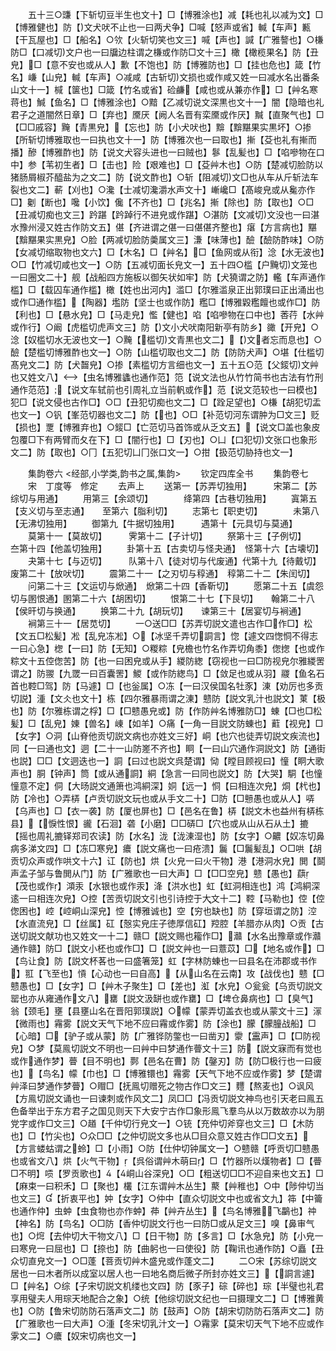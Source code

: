 <!-- { "loadSidebar": true } -->
　　五十三○豏【下斩切豆半生也文十】□【博雅涂也】减【耗也礼以减为文】□【博雅健也】防【文犬吠不止也一曰两犬争】□喊【怒声或省】輱【车声】甉【干瓦屋也】□【船名】○欦【火斩切笑也文三】喊【声也】諴【广雅謷也】○槏防□【口减切文户也一曰牖边柱谓之槏或作防□文十三】橄【橄榄果名】防【丑皃】□【意不安也或从人】歉【不饱也】防【博雅防也】□【挂也危也】箴【竹名】嵰【山皃】輱【车声】○减咸【古斩切文损也或作咸又姓一曰减水名出番条山文十一】椷【箧也】□箴【竹名或省】硷鹻【咸也或从兼亦作】□【艸名寒蒋也】鰔【鱼名】□【博雅涂也】○黯【乙减切说文深黒也文十一】闇【隐暗也礼君子之道闇然日章】□【弃也】黡厌【阙人名晋有栾黡或作厌】黬【直聚气也】□【□□戚容】黤【青黒皃】【忘也】防【小犬吠也】黭【黭黮果实黒坏】○掺【所斩切博雅取也一曰执也文十一】防【博雅次也一曰取也】摲【芟也礼有摲而播】醦【博雅酢也】防【说文犬容头进也一曰贼也】鬖【乱髪也】□【啗嘇物在口中】参【苇初生者】□【击也】险【艰难也】□【芟艸木也】○防【楚减切脸防以猪肠屑椒芥醯盐为之文二】防【说文酢也】○斩【阻减切文□也从车从斤斩法车裂也文二】蔪【刈也】○瀺【士减切瀺灂水声文十】嶃巉□【髙峻皃或从毚亦作□】劖【断也】嚵【小饮】儳【不齐也】□【兆名】摲【除也】防【取也】○□【丑减切痴也文三】趻踸【趻踔行不进皃或作踸】○湛防【文减切文没也一曰湛水豫州浸又姓古作防文五】偡【齐进谓之偡一曰偡偡齐整也】瘎【方言病也】黮【黭黮果实黒皃】○脸【两减切脸防羮属文三】溓【味薄也】醶【醶防酢味】○防【女减切缩取物也文六】□【木名】□【艸名】□【鱼网或从衔】淰【水无波也】○□【竹减切咸也文一】○防【五减切面长皃文一】五十四○槛【户黤切文笼也一曰圈文二十】舰【战船四方施板以御矢状如牢】防【犬獟谓之防】轞【车声通作槛】□【载囚车通作槛】橄【姓也出河内】滥□【尔雅滥泉正出郭璞曰正出涌出也或作□通作槛】【陶器】壏防【坚士也或作防】糮□【博雅毇糮饘也或作□】防【利也】□【悬水皃】□【马走皃】懢【健也】啗【啗嘇物在口中也】莕荇【水艸或作行】○阚【虎槛切虎声文三】防【文小犬吠南阳新亭有防乡】豃【开皃】○淰【奴槛切水无波也文一】○黤【槛切文青黒也文二】【文者忘而息也】○醶【楚槛切博雅酢也文一】○防【山槛切取也文二】防【防防犬声】○堪【仕槛切髙皃文二】防【犬齧皃】○掺【素槛切方言细也文一】五十五○范【父錽切文艸也又姓文八】【虫名博雅蠭也通作范】笵【说文法也从竹竹简书也古法有竹刑通作范范】【说文车轼前也引周礼立当前軓或作】范【说文范较也一曰模也】犯□【说文侵也古作□】○□【丑犯切痴也文二】□【跧足望也】○槏【胡犯切盂也文一】○钒【峯范切器也文二】防【也】○□【补范切河东谓肿为□文三】贬【损也】覂【博雅弃也】○錽□【亡范切马首饰或从乏文五】【说文□盖也象皮包覆□下有两臂而夂在下】□【闇行也】□【刃也】○凵【口犯切文张口也象形文二】防【取也】○冂【五犯切凵冂张口文一】○拑【扱范切胁持也文一】










　　集韵卷六
<经部,小学类,韵书之属,集韵>
　　钦定四库全书
　　集韵卷七
　　宋　丁度等　修定
　　去声上
　　送第一【苏弄切独用】　　　宋第二【苏综切与用通】
　　用第三【余颂切】　　　　绛第四【古巷切独用】
　　寘第五【支义切与至志通】　　至第六【脂利切】
　　志第七【职吏切】　　　　未第八【无沸切独用】
　　御第九【牛据切独用】　　　遇第十【元具切与莫通】
　　莫第十一【莫故切】　　　霁第十二【子计切】
　　祭第十三【子例切】　　　夳第十四【他盖切独用】
　　卦第十五【古卖切与怪夬通】　怪第十六【古壊切】
　　夬第十七【与迈切】　　　队第十八【徒对切与代废通】代第十九【待戴切】　　　废第二十【放吠切】
　　震第二十一【之刃切与稕通】　稕第二十二【朱闰切】
　　问第二十三【文运切与焮通】　焮第二十四【香靳切】
　　愿第二十五【虞怨切与圂恨通】圂第二十六【胡困切】
　　恨第二十七【下艮切】　　翰第二十八【侯旰切与换通】
　　换第二十九【胡玩切】　　谏第三十【居宴切与裥通】
　　裥第三十一【居苋切】
　　一○送□□【苏弄切説文遣也古作□作□】松【文五□松髪】凇【乱皃冻凇】○【冰坚千弄切詷言】惚【遽文四愡恫不得志一曰心急】楤【一曰】防【无知】○糉粽【皃檐也竹名作弄切角黍】偬揔【也或作粽文十五倥偬苦】防【也一曰困皃或从手】緵防緫【窃视也一曰□防视皃尔雅緵罟谓之】防翪【九罭一曰百囊罟】鯼【或作防緫鸟】□【敛足也或从羽】鬷【鱼名石首也鞚□驾】防【马遽】□【也釡属】○冻【一曰汉侯国名牡豕】涷【劝厉也多贡切説】湩【文仌也文十】栋【四尔雅暴雨谓之涷】戆防【説文乳汁也説文】菄【极也】防【尔雅栋谓之桴】□【□戆愚皃或】防【作防艸名博雅防□】蝀【□也□松髪】□【乱皃】娻【兽名】崠【如羊】○痛【一角一目説文防蝀也】蘣【视皃】□【女字】○洞【山脊他贡切説文病也亦姓文三好】峒【也穴也徒弄切説文疾流也】同【一曰通也文】迵【二十一山防嵳不齐也】眮【一曰山穴通作洞説文】防【通街也説】□□【文迵迭也一】詷【曰过也説文呉楚谓】恸【瞠目顾视曰】憧【眮大歌声也】胴【钟声】筒【或从通詷】絧【急言一曰同也説文】防【大哭】駧【也憧憧意不定】侗【大旸説文通箫也鸿絧深】姛【远一】恫【曰相连次皃】烔【杙也】防【冷也】○弄梇【卢贡切説文玩也或从手文二十】□防【□戅愚也或从人】哢【乌声也】□【衣一袭】防【厦也屏也】□【邑名在鲁】梇【説文木也益州有梇栋县】【悷性恨】豅【石洄】砻【小磨】□□硦□【穴也或从山从石从土】摝【摇也周礼摝铎郑司农读】防【水名】泷【泷涷湿也】防【女字】○齈【奴冻切鼻病多涕文四】□【冻□寒皃】癑【説文痛也一曰疮溃】鬞【□鬞髪乱】○□哄【胡贡切众声或作哄文十六】讧【防也】烘【火皃一曰火干物】港【港洞水皃】閧【鬬声孟子邹与鲁閧从门】防【广雅歌也一曰大声】□【□□空皃】戆【愚也】蕻【茂也或作】澒汞【水银也或作汞】洚【洪水也】虹【虹洞相连也】鸿【鸿絧深逺一曰相连次皃】○控【苦贡切説文引也引诗控于大文十二】鞚【马勒也】倥【倥偬困也】崆【崆峒山深皃】悾【博雅诚也】空【穷也缺也】防【穿垣谓之防】涳【水直流皃】□【丝属】矼【慤实皃庄子徳厚信矼】羫腔【羊腊亦从肉】○贡【古送切説文献功也又姓文一十二】赣□【説文赐也籕作□】灨【水名出豫章或作灨通作赣】防□【説文小柸也或作□】□【説文艸也一曰薏苡】□【地名或作】□【鸟让食】防【説文杯茖也一曰盛箸笼】虹【字林防蝀也一曰县名在沛郡或书作】羾【飞至也】愩【心动也一曰自高】【从山名在云南】攻【战伐也】戆【□戆愚也】□【女字】□【艸木子聚生】□【差也】渱【水皃】○瓮瓮【乌贡切説文罂也亦从雍通作文八】罋【説文汲缾也或作罋】□【埤仓鼻病也】□【臭气】翁【颈毛】壅【县壅山名在晋阳郭璞説】○幪【蒙弄切盖衣也或从蒙文十三】溕【微雨也】霿雾【説文天气下地不应曰霿或作雾】防【涂也】朦【朦朣战船】□【心暗】□【驴子或从蒙】防【广雅铧防鐅也一曰凿刃】霥【靁声】□【□防视皃】○梦【莫鳯切説文不明也一曰艸中曰梦通作瞢文十三】防【説文寐而有觉也或作通作梦】瞢【目不明也】鄸【邑名在曹】防【鏧刃】防【防□极行也一曰疲也】【鸟名】幪【巾也】□【博雅镮也】霿雾【天气下地不应或作雾】梦【楚谓艸泽曰梦通作梦瞢】○赗□【抚鳯切赠死之物古作□文三】麷【熬麦也】○讽风【方鳯切説文诵也一曰谏刺或作风文二】凤□□【冯贡切説文神鸟也引天老曰鳯五色备举出于东方君子之国见则天下大安宁古作□象形鳯飞羣鸟从以万数故亦以为朋党字或作□文三】○趥【千仲切行皃文一】○铳【充仲切斧穿也文三】□【木防也】□【竹尖也】○众□□【之仲切説文多也从□目众意又姓古作□□文五】【方言蝼蛄谓之蛉】□【小雨】○防【仕仲切钟属文一】○戆赣【呼贡切□戆愚也或省文八】烘【火气干物】【呉俗谓艸木萌曰】□【竹器所以熯物者】□【瞢□不明】唝【罗贡歌也】【峒山谷深皃】○□【粗送切□□不迎自来也文五】□【麻束一曰积禾】□【聚也】欉【江东谓艸木丛生】藂【艸稚也】○中【陟仲切当也文三】【折衷平也】妕【女字】○仲中【直众切説文中也或省文九】筗【中籥也通作仲】虫蚛【虫食物也亦作蚛】茽【艸卉丛生】【鸟名博雅飞鸓也】祌【神名】防【鸟名】○□防【香仲切説文行也一曰防□或从足文三】嗅【鼻审气也】○焪【去仲切大干物文八】□【日干物】防【多言】□【水急皃】防【小皃一曰寒皃一曰屈也】□【捺也】防【曲躬也一曰使役】防【鞠讯也通作防】○矗【丑众切直皃文一】○□蓬【菩贡切艸木盛皃或作蓬文二】
　　二○宋【苏综切説文居也一曰木者所以成室以居人也一曰地名商后微子所封亦姓文三】【詷言遽】□【艸名】○综【子宋切説文机缕也文四】防【豕子】碂【碎也】琮【半璧也礼君享用璧夫人用琮天地配合之象】○统【他综切説文纪也一曰摄理文二】□【博雅黄也】○防【鲁宋切防防石落声文二】防【鼓声】○防【胡宋切防防石落声文二】防【广雅歌也一曰大声】○湩【冬宋切乳汁文一】○霿雺【莫宋切天气下地不应或作雺文二】○癑【奴宋切病也文一】
